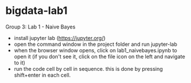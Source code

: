 # bigdata-lab1
Group 3: Lab 1 - Naive Bayes

- install jupyter lab (https://jupyter.org/)
- open the command window in the project folder and run jupyter-lab
- when the browser window opens, click on lab1_naivebayes.ipynb to open it (if you don't see it, click on the file icon on the left and navigate to it)
- run the code cell by cell in sequence. this is done by pressing shift+enter in each cell.
